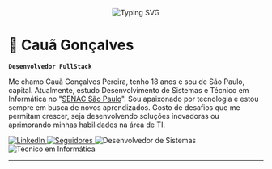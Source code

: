 <p align="center">
  <img src="https://readme-typing-svg.demolab.com?font=Fira+Code&size=24&pause=1000&color=00C4CC&center=true&vCenter=true&width=435&lines=Welcome!;Bem-vindo!;Sou+Cauã+Gonçalves+Pereira" alt="Typing SVG" />
</p>



# 🤖 Cauã Gonçalves

**`Desenvolvedor FullStack`**

Me chamo Cauã Gonçalves Pereira, tenho 18 anos e sou de São Paulo, capital. Atualmente, estudo Desenvolvimento de Sistemas e Técnico em Informática no "[SENAC São Paulo](https://www.sp.senac.br/)". Sou apaixonado por tecnologia e estou sempre em busca de novos aprendizados. Gosto de desafios que me permitam crescer, seja desenvolvendo soluções inovadoras ou aprimorando minhas habilidades na área de TI.

<p align="left">
 <a href="https://www.linkedin.com/in/cau%C3%A3-gon%C3%A7alves-pereira/" target="_blank">
        <img 
            alt="LinkedIn" 
            title="Me adicione no LinkedIn" 
            src="https://img.shields.io/badge/-LinkedIn-0077B5?style=for-the-badge&logo=linkedin&logoColor=white"
        />
        <a href="https://github.com/cauagoncalves-p?tab=followers">
        <img 
            alt="Seguidores" 
            title="Me siga no GitHub" 
            src="https://custom-icon-badges.demolab.com/github/followers/cauagoncalves-p?color=236ad3&labelColor=1155ba&style=for-the-badge&logo=github&label=Seguidores&logoColor=white"
        />
    </a>
        <img 
        alt="Desenvolvedor de Sistemas" 
        title="Desenvolvedor de Sistemas" 
        src="https://img.shields.io/badge/Desenvolvedor%20de%20Sistemas-blue?style=for-the-badge&logo=code&logoColor=white"
    />
        <img 
        alt="Técnico em Informática" 
        title="Técnico em Informática" 
        src="https://img.shields.io/badge/T%C3%A9cnico%20em%20Inform%C3%A1tica-orange?style=for-the-badge&logo=computer&logoColor=white"
    />
    </a>
</p>

---
